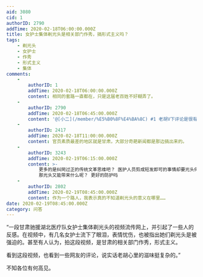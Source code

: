 ```yaml
---
aid: 3080
cid: 1
authorID: 2790
addTime: 2020-02-18T06:00:00.000Z
title: 女护士集体剃光头是相关部门作秀，搞形式主义吗？
tags:
    - 剃光头
    - 女护士
    - 作秀
    - 形式主义
    - 集体
comments:
    -
        authorID: 1
        addTime: 2020-02-18T06:00:00.000Z
        content: 相同的套路一直都在，只是这届老百姓不好糊弄了。
    -
        authorID: 2790
        addTime: 2020-02-18T06:45:00.000Z
        content: '@[小二](/member/%E5%B0%8F%E4%BA%8C) #1 老胡V下评论是很有意思的，傻头傻脑喊万岁的一个都没有。'
    -
        authorID: 2417
        addTime: 2020-02-18T11:00:00.000Z
        content: 官员素质最差的地区就是甘肃，大部分奇葩新闻都是那边搞出来的。
    -
        authorID: 3243
        addTime: 2020-02-19T06:15:00.000Z
        content: >-
            更多的是纠罔过正的传统文革思维吧？ 医护人员剪成短发即可的事情却要光头何必呢？ 1.浪费出勤时间 2.影响医护的士气
            那光头又能带来什么呢？ 更好的防护吗
    -
        authorID: 2802
        addTime: 2020-02-19T08:45:00.000Z
        content: 作为一个路人，我表示真的不知道剃光头的意义在哪里……
date: 2020-02-19T08:45:00.000Z
category: 问答
---
```


“一段甘肃驰援湖北医疗队女护士集体剃光头的视频流传网上，并引起了一些人的反感。在视频中，有几名女护士流下了眼泪，表情忧伤，也被指出她们剃光头是被强迫的。甚至有人认为，拍这段视频，是甘肃的相关部门作秀，形式主义。

看到这段视频，也看到一些网友的评论，说实话老胡心里的滋味挺复杂的。”

不知各位有何高见。
